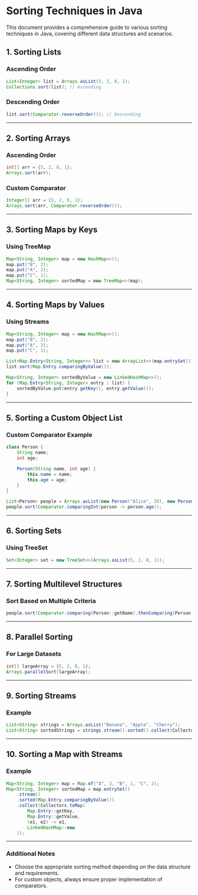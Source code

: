 # Sorting Techniques in Java

This document provides a comprehensive guide to various sorting techniques in Java, covering different data structures and scenarios.

## 1. Sorting Lists

### Ascending Order
```java
List<Integer> list = Arrays.asList(5, 2, 8, 1);
Collections.sort(list); // Ascending
```

### Descending Order
```java
list.sort(Comparator.reverseOrder()); // Descending
```

---

## 2. Sorting Arrays

### Ascending Order
```java
int[] arr = {5, 2, 8, 1};
Arrays.sort(arr);
```

### Custom Comparator
```java
Integer[] arr = {5, 2, 8, 1};
Arrays.sort(arr, Comparator.reverseOrder());
```

---

## 3. Sorting Maps by Keys

### Using TreeMap
```java
Map<String, Integer> map = new HashMap<>();
map.put("B", 2);
map.put("A", 3);
map.put("C", 1);
Map<String, Integer> sortedMap = new TreeMap<>(map);
```

---

## 4. Sorting Maps by Values

### Using Streams
```java
Map<String, Integer> map = new HashMap<>();
map.put("B", 2);
map.put("A", 3);
map.put("C", 1);

List<Map.Entry<String, Integer>> list = new ArrayList<>(map.entrySet());
list.sort(Map.Entry.comparingByValue());

Map<String, Integer> sortedByValue = new LinkedHashMap<>();
for (Map.Entry<String, Integer> entry : list) {
    sortedByValue.put(entry.getKey(), entry.getValue());
}
```

---

## 5. Sorting a Custom Object List

### Custom Comparator Example
```java
class Person {
    String name;
    int age;

    Person(String name, int age) {
        this.name = name;
        this.age = age;
    }
}

List<Person> people = Arrays.asList(new Person("Alice", 30), new Person("Bob", 25));
people.sort(Comparator.comparingInt(person -> person.age));
```

---

## 6. Sorting Sets

### Using TreeSet
```java
Set<Integer> set = new TreeSet<>(Arrays.asList(5, 2, 8, 1));
```

---

## 7. Sorting Multilevel Structures

### Sort Based on Multiple Criteria
```java
people.sort(Comparator.comparing(Person::getName).thenComparing(Person::getAge));
```

---

## 8. Parallel Sorting

### For Large Datasets
```java
int[] largeArray = {5, 2, 8, 1};
Arrays.parallelSort(largeArray);
```

---

## 9. Sorting Streams

### Example
```java
List<String> strings = Arrays.asList("Banana", "Apple", "Cherry");
List<String> sortedStrings = strings.stream().sorted().collect(Collectors.toList());
```

---

## 10. Sorting a Map with Streams

### Example
```java
Map<String, Integer> map = Map.of("A", 3, "B", 1, "C", 2);
Map<String, Integer> sortedMap = map.entrySet()
    .stream()
    .sorted(Map.Entry.comparingByValue())
    .collect(Collectors.toMap(
        Map.Entry::getKey,
        Map.Entry::getValue,
        (e1, e2) -> e1,
        LinkedHashMap::new
    ));
```

---

### Additional Notes
- Choose the appropriate sorting method depending on the data structure and requirements.
- For custom objects, always ensure proper implementation of comparators.
